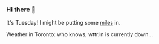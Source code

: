 ### Hi there :wave:

It's Tuesday! I might be putting some [miles](https://www.strava.com/athletes/889963) in.

Weather in Toronto: who knows, wttr.in is currently down...
